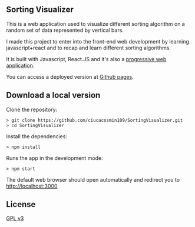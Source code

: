 
## Sorting Visualizer

This is a web application used to visualize different sorting algorithm on a random set of data represented by vertical bars.

I made this project to enter into the front-end web development by learning javascript+react and to recap and learn different sorting algorithms.

It is built with Javascript, React.JS and it's also a [progressive web application](https://developers.google.com/web/progressive-web-apps).

You can access a deployed version at [Github pages](https://ciucacosmin109.github.io/SortingVisualizer).

## Download a local version

Clone the repository:
```
> git clone https://github.com/ciucacosmin109/SortingVisualizer.git
> cd SortingVisualizer
```

Install the dependencies:
```
> npm install
```

Runs the app in the development mode:
```
> npm start
```

The default web browser should open automatically and redirect you to [http://localhost:3000](http://localhost:3000)


## License
[GPL v3](./LICENSE)
 